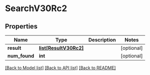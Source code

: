 # SearchV30Rc2

## Properties
Name | Type | Description | Notes
------------ | ------------- | ------------- | -------------
**result** | [**list[ResultV30Rc2]**](ResultV30Rc2.md) |  | [optional] 
**num_found** | **int** |  | [optional] 

[[Back to Model list]](../README.md#documentation-for-models) [[Back to API list]](../README.md#documentation-for-api-endpoints) [[Back to README]](../README.md)

